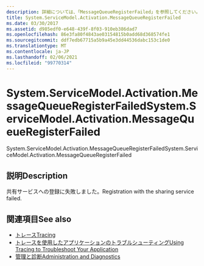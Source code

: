 ```yaml
---
description: 詳細については、「MessageQueueRegisterFailed」を参照してください。
title: System.ServiceModel.Activation.MessageQueueRegisterFailed
ms.date: 03/30/2017
ms.assetid: d985edf0-e648-439f-8f03-910eb386dad7
ms.openlocfilehash: 86e3fa80f4843ae03154815b0add68d368574fe1
ms.sourcegitcommit: ddf7edb67715a5b9a45e3dd44536dabc153c1de0
ms.translationtype: MT
ms.contentlocale: ja-JP
ms.lasthandoff: 02/06/2021
ms.locfileid: "99770314"
---
```

# <a name="systemservicemodelactivationmessagequeueregisterfailed"></a><span data-ttu-id="853d7-103">System.ServiceModel.Activation.MessageQueueRegisterFailed</span><span class="sxs-lookup"><span data-stu-id="853d7-103">System.ServiceModel.Activation.MessageQueueRegisterFailed</span></span>

<span data-ttu-id="853d7-104">System.ServiceModel.Activation.MessageQueueRegisterFailed</span><span class="sxs-lookup"><span data-stu-id="853d7-104">System.ServiceModel.Activation.MessageQueueRegisterFailed</span></span>  
  
## <a name="description"></a><span data-ttu-id="853d7-105">説明</span><span class="sxs-lookup"><span data-stu-id="853d7-105">Description</span></span>  

 <span data-ttu-id="853d7-106">共有サービスへの登録に失敗しました。</span><span class="sxs-lookup"><span data-stu-id="853d7-106">Registration with the sharing service failed.</span></span>  
  
## <a name="see-also"></a><span data-ttu-id="853d7-107">関連項目</span><span class="sxs-lookup"><span data-stu-id="853d7-107">See also</span></span>

- [<span data-ttu-id="853d7-108">トレース</span><span class="sxs-lookup"><span data-stu-id="853d7-108">Tracing</span></span>](index.md)
- [<span data-ttu-id="853d7-109">トレースを使用したアプリケーションのトラブルシューティング</span><span class="sxs-lookup"><span data-stu-id="853d7-109">Using Tracing to Troubleshoot Your Application</span></span>](using-tracing-to-troubleshoot-your-application.md)
- [<span data-ttu-id="853d7-110">管理と診断</span><span class="sxs-lookup"><span data-stu-id="853d7-110">Administration and Diagnostics</span></span>](../index.md)
